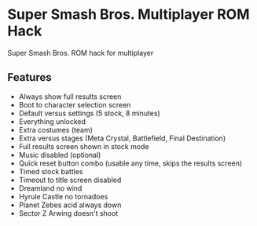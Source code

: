 # Super Smash Bros. Multiplayer ROM Hack
Super Smash Bros. ROM hack for multiplayer

## Features
- Always show full results screen
- Boot to character selection screen
- Default versus settings (5 stock, 8 minutes)
- Everything unlocked
- Extra costumes (team)
- Extra versus stages (Meta Crystal, Battlefield, Final Destination)
- Full results screen shown in stock mode
- Music disabled (optional)
- Quick reset button combo (usable any time, skips the results screen)
- Timed stock battles
- Timeout to title screen disabled
- Dreamland no wind
- Hyrule Castle no tornadoes
- Planet Zebes acid always down
- Sector Z Arwing doesn't shoot
